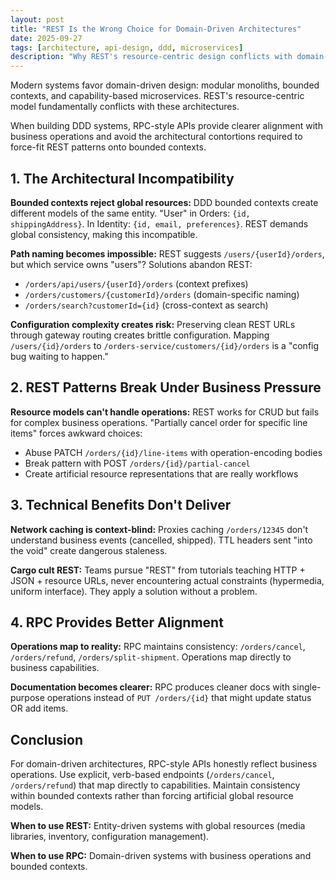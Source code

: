 ```yaml
---
layout: post
title: "REST Is the Wrong Choice for Domain-Driven Architectures"
date: 2025-09-27
tags: [architecture, api-design, ddd, microservices]
description: "Why REST's resource-centric design conflicts with domain-driven architectures and how RPC provides better alignment with business operations."
---
```


Modern systems favor domain-driven design: modular monoliths, bounded contexts, and capability-based microservices. REST's resource-centric model fundamentally conflicts with these architectures.

When building DDD systems, RPC-style APIs provide clearer alignment with business operations and avoid the architectural contortions required to force-fit REST patterns onto bounded contexts.

## 1. The Architectural Incompatibility

**Bounded contexts reject global resources:** DDD bounded contexts create different models of the same entity. "User" in Orders: `{id, shippingAddress}`. In Identity: `{id, email, preferences}`. REST demands global consistency, making this incompatible.

**Path naming becomes impossible:** REST suggests `/users/{userId}/orders`, but which service owns "users"? Solutions abandon REST:
- `/orders/api/users/{userId}/orders` (context prefixes)
- `/orders/customers/{customerId}/orders` (domain-specific naming)
- `/orders/search?customerId={id}` (cross-context as search)

**Configuration complexity creates risk:** Preserving clean REST URLs through gateway routing creates brittle configuration. Mapping `/users/{id}/orders` to `/orders-service/customers/{id}/orders` is a "config bug waiting to happen."

## 2. REST Patterns Break Under Business Pressure

**Resource models can't handle operations:** REST works for CRUD but fails for complex business operations. "Partially cancel order for specific line items" forces awkward choices:
- Abuse PATCH `/orders/{id}/line-items` with operation-encoding bodies
- Break pattern with POST `/orders/{id}/partial-cancel`
- Create artificial resource representations that are really workflows

## 3. Technical Benefits Don't Deliver

**Network caching is context-blind:** Proxies caching `/orders/12345` don't understand business events (cancelled, shipped). TTL headers sent "into the void" create dangerous staleness.

**Cargo cult REST:** Teams pursue "REST" from tutorials teaching HTTP + JSON + resource URLs, never encountering actual constraints (hypermedia, uniform interface). They apply a solution without a problem.

## 4. RPC Provides Better Alignment

**Operations map to reality:** RPC maintains consistency: `/orders/cancel`, `/orders/refund`, `/orders/split-shipment`. Operations map directly to business capabilities.

**Documentation becomes clearer:** RPC produces cleaner docs with single-purpose operations instead of `PUT /orders/{id}` that might update status OR add items.

## Conclusion

For domain-driven architectures, RPC-style APIs honestly reflect business operations. Use explicit, verb-based endpoints (`/orders/cancel`, `/orders/refund`) that map directly to capabilities. Maintain consistency within bounded contexts rather than forcing artificial global resource models.

**When to use REST:** Entity-driven systems with global resources (media libraries, inventory, configuration management).

**When to use RPC:** Domain-driven systems with business operations and bounded contexts.
